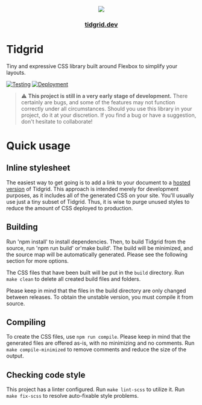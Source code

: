<p align="center">
    <a href="https://tidgrid.dev">
        <img src="assets/logo.svg">
    </a>
</p>
<h3 align="center">
    <a href="https://tidgrid.dev">tidgrid.dev</a>
</h3>

# Tidgrid

Tiny and expressive CSS library built around Flexbox to simplify your layouts.

[![Testing](https://github.com/sneikki/tidgrid/actions/workflows/test.yml/badge.svg)](https://github.com/sneikki/tidgrid/actions/workflows/test.yml)
[![Deployment](https://github.com/sneikki/tidgrid/actions/workflows/deploy.yml/badge.svg)](https://github.com/sneikki/tidgrid/actions/workflows/deploy.yml)

> :warning: **This project is still in a very early stage of development.**
> There certainly are bugs, and some of the features may not function correctly under all circumstances.
> Should you use this library in your project, do it at your discretion.
> If you find a bug or have a suggestion, don't hesitate to collaborate!

# Quick usage

## Inline stylesheet

The easiest way to get going is to add a link to your document to a [hosted version](https://cdn.jsdelivr.net/gh/sneikki/tidgrid@v0.1.0-alpha/build/tidgrid.css) of Tidgrid. This approach is intended merely for development purposes, as it includes all of the generated CSS on your site. You'll usually use just a tiny subset of Tidgrid. Thus, it is wise to purge unused styles to reduce the amount of CSS deployed to production.

## Building

Run 'npm install' to install dependencies. Then, to build Tidgrid from the source, run 'npm run build' or'make build'. The build will be minimized, and the source map will be automatically generated. Please see the following section for more options.

The CSS files that have been built will be put in the `build` directory.
Run `make clean` to delete all created build files and folders.

Please keep in mind that the files in the build directory are only changed between releases.
To obtain the unstable version, you must compile it from source.

## Compiling

To create the CSS files, use `npm run compile`.
Please keep in mind that the generated files are offered as-is, with no minimizing and no comments.
Run `make compile-minimized` to remove comments and reduce the size of the output.

## Checking code style

This project has a linter configured.
Run `make lint-scss` to utilize it.
Run `make fix-scss` to resolve auto-fixable style problems.
